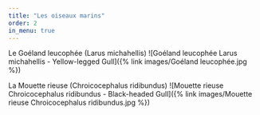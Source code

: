 ```yaml
---
title: "Les oiseaux marins"
order: 2
in_menu: true
---
```

Le Goéland leucophée (Larus michahellis) ![Goéland leucophée
Larus michahellis - Yellow-legged Gull]({% link images/Goéland leucophée.jpg %}) 


La Mouette rieuse (Chroicocephalus ridibundus) ![Mouette rieuse
Chroicocephalus ridibundus - Black-headed Gull]({% link images/Mouette rieuse Chroicocephalus ridibundus.jpg %}) 